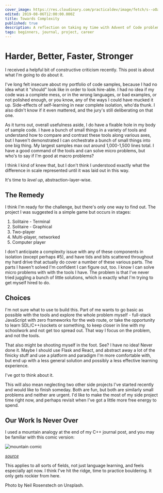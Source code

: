 ```yaml
---
cover_image: https://res.cloudinary.com/practicaldev/image/fetch/s--oOapkgSo--/c_imagga_scale,f_auto,fl_progressive,h_420,q_auto,w_1000/https://thepracticaldev.s3.amazonaws.com/i/wpefgictl0bj29ir9y8d.jpg
edited: 2019-08-06T12:00:00.000Z
title: Towards Complexity
published: true
description: A reflection on taking my time with Advent of Code problems
tags: beginners, journal, project, career
---
```

# Harder, Better, Faster, Stronger

I received a helpful bit of constructive criticism recently.  This post is about what I'm going to do about it.

I've long felt insecure about my portfolio of code samples, because I had no idea what it "should" look like in order to look hire-able.  I had no idea if my code was a complete mess, or in the wrong languages, or bad examples, or not polished enough, or you know, any of the ways I could have mucked it up.  Side-effects of self-learning in near complete isolation, who'da thunk.  I also didn't know if it even mattered, and the jury's still deliberating on that one.

As it turns out, overall usefulness aside, I do have a fixable hole in my body of sample code.  I have a bunch of small things in a variety of tools and understand how to compare and contrast these tools along various axes, but I haven't demonstrated I can orchestrate a bunch of small things into one big thing.  My largest samples max out around 1,000-1,500 lines total.  I have a good command of the tools and can solve micro problems, but who's to say if I'm good at macro problems?

I think I kind of knew that, but I don't think I understood exactly what the difference in scale represented until it was laid out in this way.

It's time to *level up*, abstraction-layer-wise.

## The Remedy

I think I'm ready for the challenge, but there's only one way to find out.  The project I was suggested is a simple game but occurs in stages:

1. Solitaire - Terminal
2. Solitaire - Graphical
3. Two-player
4. Multi-player, networked
5. Computer player

I don't anticipate a complexity issue with any of these components in isolation (except perhaps #5), and have tids and bits scattered throughout my hard drive that actually do cover a number of these various parts.  The parts I haven't solved I'm confident I can figure out, too.  I know I can solve micro problems with with the tools I have.  The problem is that I've never tried juggling a bunch of little solutions, which is exactly what I'm trying to get myself hired to do.

## Choices

I'm not sure what to use to build this.  Part of me wants to go basic as possible with the tools and explore the whole problem myself - full-stack JavaScript with zero frameworks for the web route, or take the opportunity to learn SDL/C++/sockets or something, to keep closer in line with my schoolwork and not get too spread out.  That way I focus on the problem, and not the tools.

That also might be shooting myself in the foot.  See?  I have no idea!  Never done it.  Maybe I should use Flask and React, and abstract away a lot of the finicky stuff and use a platform and paradigm I'm more comfortable with, but end up with a less general solution and possibly a less effective learning experience.

I've got to think about it.

This will also mean neglecting two other side projects I've started recently and would like to finish someday.  Both are fun, but both are similarly small problems and neither are urgent.  I'd like to make the most of my side project time right now, and perhaps revisit when I've got a little more free energy to spend.

## Our Work Is Never Over

I used a mountain analogy at the end of my C++ journal post, and you may be familiar with this comic version:

![mountain comic](https://3.bp.blogspot.com/-3qtcA17ygXc/Uj9CGW4GU8I/AAAAAAAABcY/lt6WBJHlZlQ/s1600/38.png)

*[source](http://www.itchyfeetcomic.com/2013/09/view-from-top.html)*

This applies to all sorts of fields, not just language learning, and feels especially apt now.  I think I've hit the ridge, time to practice bouldering.  It only gets rockier from here.

Photo by Neil Rosenstech on Unsplash.
